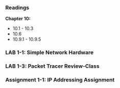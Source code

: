 ### Readings

**Chapter 10:**

- 10.1 - 10.3
- 10.6
- 10.9.1 - 10.9.5

### LAB 1-1: Simple Network Hardware

### LAB 1-3: Packet Tracer Review-Class

### Assignment 1-1: IP Addressing Assignment


